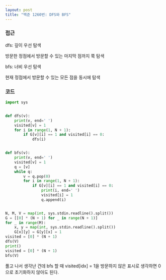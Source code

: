 ```yaml
---
layout: post
title: "백준 1260번: DFS와 BFS" 
---
```

### 접근

dfs: 깊이 우선 탐색

방문한 정점에서 방문할 수 있는 마지막 점까지 쭉 탐색



bfs: 너비 우선 탐색

현재 정점에서 방문할 수 있는 모든 점을 동시에 탐색

### 코드

```python
import sys


def dfs(v):
    print(v, end=' ')
    visited[v] = 1
    for i in range(1, N + 1):
        if G[v][i] == 1 and visited[i] == 0:
            dfs(i)


def bfs(v):
    print(v, end=' ')
    visited[v] = 1
    q = [v]
    while q:
        v = q.pop(0)
        for i in range(1, N + 1):
            if G[v][i] == 1 and visited[i] == 0:
                print(i, end=' ')
                visited[i] = 1
                q.append(i)


N, M, V = map(int, sys.stdin.readline().split())
G = [[0] * (N + 1) for _ in range(N + 1)]
for _ in range(M):
    x, y = map(int, sys.stdin.readline().split())
    G[x][y] = G[y][x] = 1
visited = [0] * (N + 1)
dfs(V)
print()
visited = [0] * (N + 1)
bfs(V)

```

풀고 나서 생각난 건데 bfs 할 때 visited[idx] = 1을 방문하지 않은 표시로 생각하면 0으로 초기화하지 않아도 된다.


